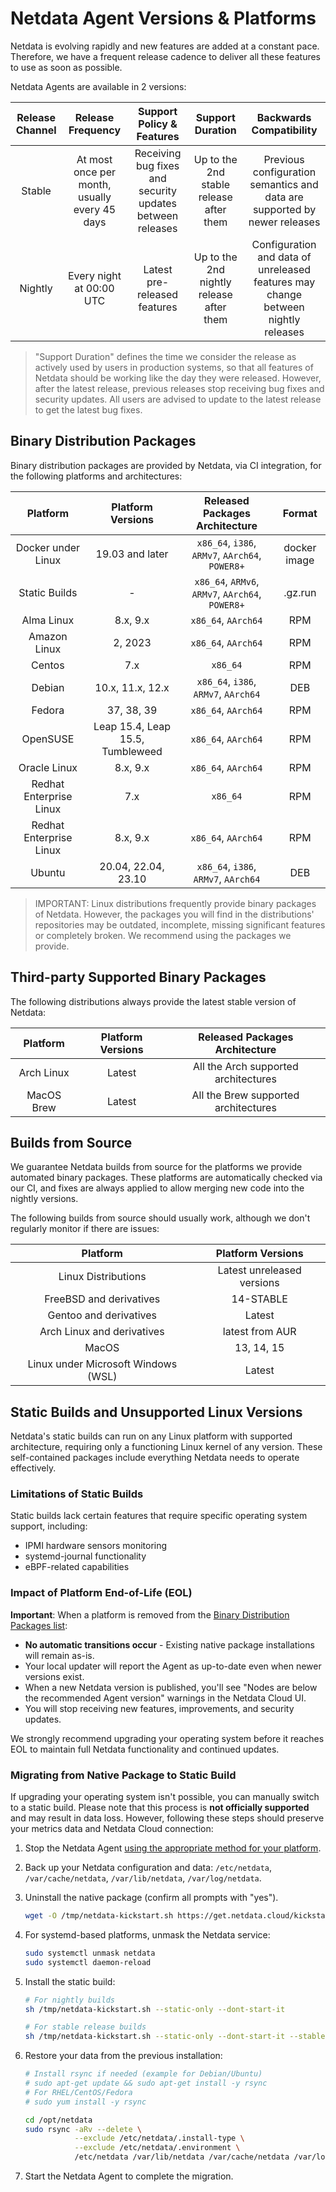 # Netdata Agent Versions & Platforms

Netdata is evolving rapidly and new features are added at a constant pace. Therefore, we have a frequent release cadence to deliver all these features to use as soon as possible.

Netdata Agents are available in 2 versions:

| Release Channel |               Release Frequency               |                 Support Policy & Features                 |             Support Duration             |                              Backwards Compatibility                              |
|:---------------:|:---------------------------------------------:|:---------------------------------------------------------:|:----------------------------------------:|:---------------------------------------------------------------------------------:|
|     Stable      | At most once per month, usually every 45 days | Receiving bug fixes and security updates between releases | Up to the 2nd stable release after them  |     Previous configuration semantics and data are supported by newer releases     |
|     Nightly     |           Every night at 00:00 UTC            |               Latest pre-released features                | Up to the 2nd nightly release after them | Configuration and data of unreleased features may change between nightly releases |

> "Support Duration" defines the time we consider the release as actively used by users in production systems, so that all features of Netdata should be working like the day they were released. However, after the latest release, previous releases stop receiving bug fixes and security updates. All users are advised to update to the latest release to get the latest bug fixes.

## Binary Distribution Packages

Binary distribution packages are provided by Netdata, via CI integration, for the following platforms and architectures:

|        Platform         |        Platform Versions         |          Released Packages Architecture          |    Format    |
|:-----------------------:|:--------------------------------:|:------------------------------------------------:|:------------:|
|   Docker under Linux    |         19.03 and later          | `x86_64`, `i386`, `ARMv7`, `AArch64`, `POWER8+`  | docker image |
|      Static Builds      |                -                 | `x86_64`, `ARMv6`, `ARMv7`, `AArch64`, `POWER8+` |   .gz.run    |
|       Alma Linux        |             8.x, 9.x             |               `x86_64`, `AArch64`                |     RPM      |
|      Amazon Linux       |             2, 2023              |               `x86_64`, `AArch64`                |     RPM      |
|         Centos          |               7.x                |                     `x86_64`                     |     RPM      |
|         Debian          |         10.x, 11.x, 12.x         |       `x86_64`, `i386`, `ARMv7`, `AArch64`       |     DEB      |
|         Fedora          |            37, 38, 39            |               `x86_64`, `AArch64`                |     RPM      |
|        OpenSUSE         | Leap 15.4, Leap 15.5, Tumbleweed |               `x86_64`, `AArch64`                |     RPM      |
|      Oracle Linux       |             8.x, 9.x             |               `x86_64`, `AArch64`                |     RPM      |
| Redhat Enterprise Linux |               7.x                |                     `x86_64`                     |     RPM      |
| Redhat Enterprise Linux |             8.x, 9.x             |               `x86_64`, `AArch64`                |     RPM      |
|         Ubuntu          |       20.04, 22.04, 23.10        |       `x86_64`, `i386`, `ARMv7`, `AArch64`       |     DEB      |

> IMPORTANT: Linux distributions frequently provide binary packages of Netdata. However, the packages you will find in the distributions' repositories may be outdated, incomplete, missing significant features or completely broken. We recommend using the packages we provide.

## Third-party Supported Binary Packages

The following distributions always provide the latest stable version of Netdata:

|  Platform  | Platform Versions |    Released Packages Architecture    |
|:----------:|:-----------------:|:------------------------------------:|
| Arch Linux |      Latest       | All the Arch supported architectures |
| MacOS Brew |      Latest       | All the Brew supported architectures |

## Builds from Source

We guarantee Netdata builds from source for the platforms we provide automated binary packages. These platforms are automatically checked via our CI, and fixes are always applied to allow merging new code into the nightly versions.

The following builds from source should usually work, although we don't regularly monitor if there are issues:

|              Platform               |     Platform Versions      |
|:-----------------------------------:|:--------------------------:|
|         Linux Distributions         | Latest unreleased versions |
|       FreeBSD and derivatives       |         14-STABLE          |
|       Gentoo and derivatives        |           Latest           |
|     Arch Linux and derivatives      |      latest from AUR       |
|                MacOS                |         13, 14, 15         |
| Linux under Microsoft Windows (WSL) |           Latest           |

## Static Builds and Unsupported Linux Versions

Netdata's static builds can run on any Linux platform with supported architecture, requiring only a functioning Linux kernel of any version. These self-contained packages include everything Netdata needs to operate effectively.

### Limitations of Static Builds

Static builds lack certain features that require specific operating system support, including:

- IPMI hardware sensors monitoring
- systemd-journal functionality
- eBPF-related capabilities

### Impact of Platform End-of-Life (EOL)

**Important**: When a platform is removed from the [Binary Distribution Packages list](/packaging/makeself/README.md):

- **No automatic transitions occur** - Existing native package installations will remain as-is.
- Your local updater will report the Agent as up-to-date even when newer versions exist.
- When a new Netdata version is published, you'll see "Nodes are below the recommended Agent version" warnings in the Netdata Cloud UI.
- You will stop receiving new features, improvements, and security updates.

We strongly recommend upgrading your operating system before it reaches EOL to maintain full Netdata functionality and continued updates.

### Migrating from Native Package to Static Build

If upgrading your operating system isn't possible, you can manually switch to a static build. Please note that this process is **not officially supported** and may result in data loss. However, following these steps should preserve your metrics data and Netdata Cloud connection:

1. Stop the Netdata Agent [using the appropriate method for your platform](/docs/netdata-agent/start-stop-restart.md).
2. Back up your Netdata configuration and data: `/etc/netdata`, `/var/cache/netdata`, `/var/lib/netdata`, `/var/log/netdata`.
3. Uninstall the native package (confirm all prompts with "yes").

   ```sh
   wget -O /tmp/netdata-kickstart.sh https://get.netdata.cloud/kickstart.sh && sh /tmp/netdata-kickstart.sh --uninstall
   ```

4. For systemd-based platforms, unmask the Netdata service:

   ```sh
   sudo systemctl unmask netdata
   sudo systemctl daemon-reload
   ```

5. Install the static build:

   ```sh
   # For nightly builds
   sh /tmp/netdata-kickstart.sh --static-only --dont-start-it

   # For stable release builds
   sh /tmp/netdata-kickstart.sh --static-only --dont-start-it --stable-channel
   ```

6. Restore your data from the previous installation:

   ```sh
   # Install rsync if needed (example for Debian/Ubuntu)
   # sudo apt-get update && sudo apt-get install -y rsync
   # For RHEL/CentOS/Fedora
   # sudo yum install -y rsync

   cd /opt/netdata
   sudo rsync -aRv --delete \
              --exclude /etc/netdata/.install-type \
              --exclude /etc/netdata/.environment \
              /etc/netdata /var/lib/netdata /var/cache/netdata /var/log/netdata ./
   ```

7. Start the Netdata Agent to complete the migration.
